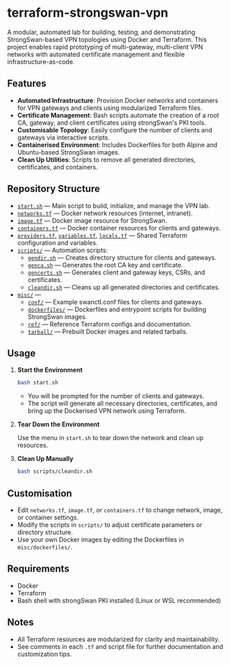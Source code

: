 # terraform-strongswan-vpn

A modular, automated lab for building, testing, and demonstrating StrongSwan-based VPN topologies using Docker and Terraform. This project enables rapid prototyping of multi-gateway, multi-client VPN networks with automated certificate management and flexible infrastructure-as-code.

## Features

- **Automated Infrastructure**: Provision Docker networks and containers for VPN gateways and clients using modularized Terraform files.
- **Certificate Management**: Bash scripts automate the creation of a root CA, gateway, and client certificates using strongSwan's PKI tools.
- **Customisable Topology**: Easily configure the number of clients and gateways via interactive scripts.
- **Containerised Environment**: Includes Dockerfiles for both Alpine and Ubuntu-based StrongSwan images.
- **Clean Up Utilities**: Scripts to remove all generated directories, certificates, and containers.

## Repository Structure

- [`start.sh`](./start.sh) — Main script to build, initialize, and manage the VPN lab.
- [`networks.tf`](./networks.tf) — Docker network resources (internet, intranet).
- [`image.tf`](./image.tf) — Docker image resource for StrongSwan.
- [`containers.tf`](./containers.tf) — Docker container resources for clients and gateways.
- [`providers.tf`](./providers.tf), [`variables.tf`](./variables.tf), [`locals.tf`](./locals.tf) — Shared Terraform configuration and variables.
- [`scripts/`](./scripts/) — Automation scripts:
  - [`gendir.sh`](./scripts/gendir.sh) — Creates directory structure for clients and gateways.
  - [`genca.sh`](./scripts/genca.sh) — Generates the root CA key and certificate.
  - [`gencerts.sh`](./scripts/gencerts.sh) — Generates client and gateway keys, CSRs, and certificates.
  - [`cleandir.sh`](./scripts/cleandir.sh) — Cleans up all generated directories and certificates.
- [`misc/`](./misc/) —
  - [`conf/`](./misc/conf/) — Example swanctl.conf files for clients and gateways.
  - [`dockerfiles/`](./misc/dockerfiles/) — Dockerfiles and entrypoint scripts for building StrongSwan images.
  - [`ref/`](./misc/ref/) — Reference Terraform configs and documentation.
  - [`tarball/`](./misc/tarball/) — Prebuilt Docker images and related tarballs.

## Usage

1. **Start the Environment**

   ```bash
   bash start.sh
   ```

   - You will be prompted for the number of clients and gateways.
   - The script will generate all necessary directories, certificates, and bring up the Dockerised VPN network using Terraform.

2. **Tear Down the Environment**

   Use the menu in `start.sh` to tear down the network and clean up resources.

3. **Clean Up Manually**

   ```bash
   bash scripts/cleandir.sh
   ```

## Customisation

- Edit `networks.tf`, `image.tf`, or `containers.tf` to change network, image, or container settings.
- Modify the scripts in `scripts/` to adjust certificate parameters or directory structure.
- Use your own Docker images by editing the Dockerfiles in `misc/dockerfiles/`.

## Requirements

- Docker
- Terraform
- Bash shell with strongSwan PKI installed (Linux or WSL recommended)

## Notes

- All Terraform resources are modularized for clarity and maintainability.
- See comments in each `.tf` and script file for further documentation and customization tips.
